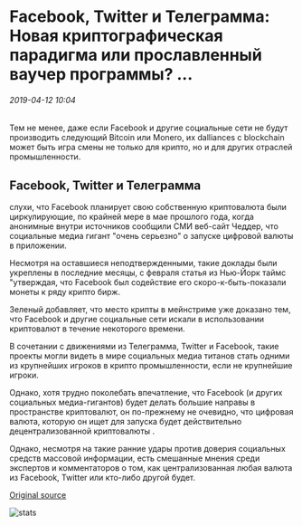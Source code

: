 # Facebook, Twitter и Телеграмма: Новая криптографическая парадигма или прославленный ваучер программы? ...

###### 2019-04-12 10:04

Тем не менее, даже если Facebook и другие социальные сети не будут производить следующий Bitcoin или Monero, их dalliances с blockchain может быть игра смены не только для крипто, но и для других отраслей промышленности.

## Facebook, Twitter и Телеграмма

слухи, что Facebook планирует свою собственную криптовалюта были циркулирующие, по крайней мере в мае прошлого года, когда анонимные внутри источников сообщили СМИ веб-сайт Чеддер, что социальные медиа гигант "очень серьезно" о запуске цифровой валюты в приложении.

Несмотря на оставшиеся неподтвержденными, такие доклады были укреплены в последние месяцы, с февраля статья из Нью-Йорк таймс "утверждая, что Facebook был содействие его скоро-к-быть-показали монеты к ряду крипто бирж.

Зеленый добавляет, что место крипты в мейнстриме уже доказано тем, что Facebook и другие социальные сети искали в использовании криптовалют в течение некоторого времени.

В сочетании с движениями из Телеграмма, Twitter и Facebook, такие проекты могли видеть в мире социальных медиа титанов стать одними из крупнейших игроков в крипто промышленности, если не крупнейшие игроки.

Однако, хотя трудно поколебать впечатление, что Facebook (и других социальных медиа-гигантов) будет делать большие направы в пространстве криптовалют, он по-прежнему не очевидно, что цифровая валюта, которую он ищет для запуска будет действительно децентрализованной криптовалюты .

Однако, несмотря на такие ранние удары против доверия социальных средств массовой информации, есть смешанные мнения среди экспертов и комментаторов о том, как централизованная любая валюта из Facebook, Twitter или кто-либо другой будет.

[Original source](https://cointelegraph.com/news/facebook-twitter-and-telegram-a-new-crypto-paradigm-or-a-glorified-voucher-program)

![stats](https://c.statcounter.com/11760860/0/a89fa40b/1/ "stats")